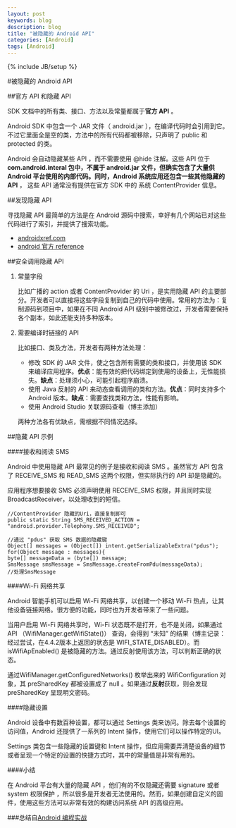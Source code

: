 ```yaml
---
layout: post
keywords: blog
description: blog
title: "被隐藏的 Android API"
categories: [Android]
tags: [Android]
---
```

{% include JB/setup %}

#被隐藏的 Android API

##官方 API 和隐藏 API

SDK 文档中的所有类、接口、方法以及常量都属于**官方 API** 。

Android SDK 中包含一个 JAR 文件（ android.jar ），在编译代码时会引用到它。不过它里面全是空的类，方法中的所有代码都被移除，只声明了 public 和 protected 的类。

Android 会自动隐藏某些 API ，而不需要使用 @hide 注解。这些 API 位于 **com.android.interal **包中，不属于 android.jar 文件，但确实包含了大量供 Android 平台使用的内部代码。同时，Android 系统应用还包含一些其他**隐藏的  API** ， 这些 API 通常没有提供在官方 SDK 中的 系统 ContentProvider 信息。

##发现隐藏 API 

寻找隐藏 API 最简单的方法是在 Android 源码中搜索，幸好有几个网站已对这些代码进行了索引，并提供了搜索功能。

* [androidxref.com](http://androidxref.com)
* [android 官方 reference](http://developer.android.com/reference/packages.html)

##安全调用隐藏 API

1. 常量字段

	比如广播的 action 或者 ContentProvider 的 Uri ，是实用隐藏 API 的主要部分。开发者可以直接将这些字段复制到自己的代码中使用。常用的方法为：复制源码到项目中，如果在不同 Android API 级别中被修改过，开发者需要保持各个副本，如此还能支持多种版本。

2. 需要编译时链接的 API 
	
	比如接口、类及方法，开发者有两种方法处理：
	
	*   修改 SDK 的 JAR 文件，使之包含所有需要的类和接口，并使用该 SDK 来编译应用程序。**优点**：能有效的把代码绑定到使用的设备上，无性能损失。**缺点**：处理须小心，可能引起程序崩溃。
	* 使用 Java 反射的 API 来动态查看调用的类和方法。**优点**：同时支持多个 Android 版本。**缺点**：需要查找类和方法，性能有影响。
	* 使用 Android Studio 关联源码查看（博主添加）

 	两种方法各有优缺点，需根据不同情况选择。

##隐藏 API 示例

####接收和阅读 SMS

Android 中使用隐藏 API 最常见的例子是接收和阅读 SMS 。虽然官方 API 包含了 RECEIVE_SMS 和 READ_SMS 这两个权限，但实际执行的 API 却是隐藏的。

应用程序想要接收 SMS 必须声明使用 RECEIVE_SMS 权限，并且同时实现 BroadcastReceiver，以处理收到的短信。
	
	//ContentProvider 隐藏的Uri，直接复制即可
	public static String SMS_RECEIVED_ACTION = "android.provider.Telephony.SMS_RECEIVED";
	
	//通过 "pdus" 获取 SMS 数据的隐藏键
	Object[] messages = (Object[]) intent.getSerializableExtra("pdus");
	for(Object message : messages){
	byte[] messageData = (byte[]) message;
	SmsMessage smsMessage = SmsMessage.createFromPdu(messageData);
	//处理SmsMessage

####Wi-Fi 网络共享

Android 智能手机可以启用 Wi-Fi 网络共享，以创建一个移动 Wi-Fi 热点，让其他设备链接网络。很方便的功能，同时也为开发者带来了一些问题。

当用户启用 Wi-Fi 网络共享时，Wi-Fi 状态既不是打开，也不是关闭，如果通过 API （WifiManager.getWifiState()）  查询，会得到 “未知” 的结果（博主记录：经过尝试，在4.4.2版本上返回的状态是 WIFI_STATE_DISABLED）。而 isWifiApEnabled() 是被隐藏的方法。通过反射使用该方法，可以判断正确的状态。

通过WifiManager.getConfiguredNetworks() 枚举出来的 WifiConfiguration 对象，其 preSharedKey 都被设置成了 null 。如果通过**反射**获取，则会发现preSharedKey 呈现明文密码。

####隐藏设置

Android 设备中有数百种设置，都可以通过 Settings 类来访问。除去每个设置的访问值，Android 还提供了一系列的 Intent 操作，使用它们可以操作特定的UI。

Settings 类包含一些隐藏的设置键和 Intent 操作，但应用需要弄清楚设备的细节或者呈现一个特定的设置的快捷方式时，其中的常量值是非常有用的。

####小结

在 Android 平台有大量的隐藏 API ，他们有的不仅隐藏还需要 signature 或者 system 权限保护 ，所以很多是开发者无法使用的。然而，如果创建自定义的固件，使用这些方法可以非常有效的构建访问系统 API 的高级应用。


###总结自[Android 编程实战](http://www.amazon.cn/Android%E7%BC%96%E7%A8%8B%E5%AE%9E%E6%88%98-%E8%B5%AB%E5%B0%94%E6%9B%BC/dp/B00LE6G0UI/ref=sr_1_1?ie=UTF8&qid=1437700320&sr=8-1&keywords=android+%E7%BC%96%E7%A8%8B%E5%AE%9E%E6%88%98)


